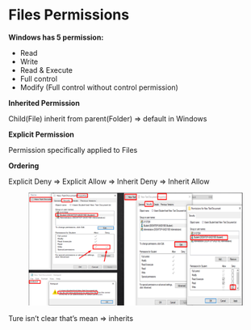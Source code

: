 # Files Permissions

**Windows has 5 permission:**

* Read
* Write
* Read & Execute
* Full control
* Modify (Full control without control permission)

**Inherited Permission**

Child(File) inherit from parent(Folder) ⇒ default in Windows

**Explicit Permission**

Permission specifically applied to Files

**Ordering**

Explicit Deny ⇒ Explicit Allow ⇒ Inherit Deny ⇒ Inherit Allow

<figure><img src="../../../.gitbook/assets/image 2 (1) (1) (1) (1) (1) (1) (1).png" alt=""><figcaption></figcaption></figure>

Ture isn’t clear that’s mean ⇒ inherits
